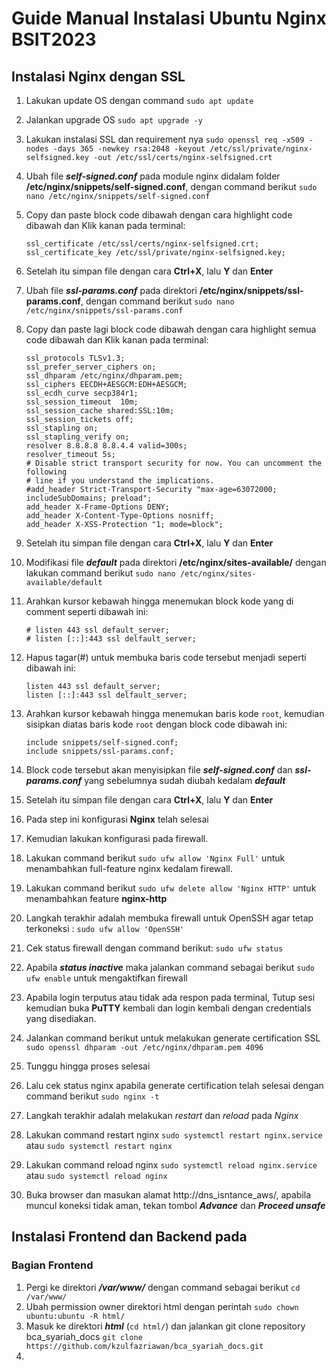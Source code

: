 
# Guide Manual Instalasi Ubuntu Nginx BSIT2023

## Instalasi Nginx dengan SSL
1. Lakukan update OS dengan command `sudo apt update`
2. Jalankan upgrade OS `sudo apt upgrade -y`
3. Lakukan instalasi SSL dan requirement nya `sudo openssl req -x509 -nodes -days 365 -newkey rsa:2048 -keyout /etc/ssl/private/nginx-selfsigned.key -out /etc/ssl/certs/nginx-selfsigned.crt`
4. Ubah file ***self-signed.conf*** pada module nginx didalam folder **/etc/nginx/snippets/self-signed.conf**, dengan command berikut `sudo nano /etc/nginx/snippets/self-signed.conf`
5. Copy dan paste block code dibawah dengan cara highlight code dibawah dan Klik kanan pada terminal:
   
    ```nginx
    ssl_certificate /etc/ssl/certs/nginx-selfsigned.crt;
    ssl_certificate_key /etc/ssl/private/nginx-selfsigned.key;
    ```
6. Setelah itu simpan file dengan cara **Ctrl+X**, lalu **Y** dan **Enter**
7. Ubah file ***ssl-params.conf*** pada direktori **/etc/nginx/snippets/ssl-params.conf**, dengan command berikut `sudo nano /etc/nginx/snippets/ssl-params.conf`
8. Copy dan paste lagi block code dibawah dengan cara highlight semua code dibawah dan Klik kanan pada terminal:
   
    ```nginx
    ssl_protocols TLSv1.3;
	ssl_prefer_server_ciphers on;
	ssl_dhparam /etc/nginx/dhparam.pem; 
	ssl_ciphers EECDH+AESGCM:EDH+AESGCM;
	ssl_ecdh_curve secp384r1;
	ssl_session_timeout  10m;
	ssl_session_cache shared:SSL:10m;
	ssl_session_tickets off;
	ssl_stapling on;
	ssl_stapling_verify on;
	resolver 8.8.8.8 8.8.4.4 valid=300s;
	resolver_timeout 5s;
	# Disable strict transport security for now. You can uncomment the following
	# line if you understand the implications.
	#add_header Strict-Transport-Security "max-age=63072000; includeSubDomains; preload";
	add_header X-Frame-Options DENY;
	add_header X-Content-Type-Options nosniff;
	add_header X-XSS-Protection "1; mode=block";

    ```

9. Setelah itu simpan file dengan cara **Ctrl+X**, lalu **Y** dan **Enter**
10. Modifikasi file ***default*** pada direktori **/etc/nginx/sites-available/** dengan lakukan command berikut `sudo nano /etc/nginx/sites-available/default`
11. Arahkan kursor kebawah hingga menemukan block kode yang di comment seperti dibawah ini:
    
    ```nginx
    # listen 443 ssl default_server;
    # listen [::]:443 ssl delfault_server;
    ```

12. Hapus tagar(#) untuk membuka baris code tersebut menjadi seperti dibawah ini:
    
    ```nginx
    listen 443 ssl default_server;
    listen [::]:443 ssl delfault_server;
    ```

13. Arahkan kursor kebawah hingga menemukan baris kode `root`, kemudian sisipkan diatas baris kode `root` dengan block code dibawah ini:
    
    ```nginx
    include snippets/self-signed.conf;
    include snippets/ssl-params.conf;
    ```

14. Block code tersebut akan menyisipkan file ***self-signed.conf*** dan ***ssl-params.conf*** yang sebelumnya sudah diubah kedalam ***default*** 
15. Setelah itu simpan file dengan cara **Ctrl+X**, lalu **Y** dan **Enter**
16. Pada step ini konfigurasi **Nginx** telah selesai
17. Kemudian lakukan konfigurasi pada firewall.
18. Lakukan command berikut `sudo ufw allow 'Nginx Full'` untuk menambahkan full-feature nginx kedalam firewall.
19. Lakukan command berikut `sudo ufw delete allow 'Nginx HTTP'` untuk menambahkan feature **nginx-http**
20. Langkah terakhir adalah membuka firewall untuk OpenSSH agar tetap terkoneksi : `sudo ufw allow 'OpenSSH'`
21. Cek status firewall dengan command berikut: `sudo ufw status`
22. Apabila ***status inactive*** maka jalankan command sebagai berikut `sudo ufw enable` untuk mengaktifkan firewall
23. Apabila login terputus atau tidak ada respon pada terminal, Tutup sesi kemudian buka **PuTTY** kembali dan login kembali dengan credentials yang disediakan.
24. Jalankan command berikut untuk melakukan generate certification SSL `sudo openssl dhparam -out /etc/nginx/dhparam.pem 4096`
25. Tunggu hingga proses selesai
26. Lalu cek status nginx apabila generate certification telah selesai dengan command berikut `sudo nginx -t`
27. Langkah terakhir adalah melakukan *restart* dan *reload* pada *Nginx*
28. Lakukan command restart nginx `sudo systemctl restart nginx.service` atau `sudo systemctl restart nginx`
29. Lakukan command reload nginx `sudo systemctl reload nginx.service` atau `sudo systemctl reload nginx`
30. Buka browser dan masukan alamat http://dns_isntance_aws/, apabila muncul koneksi tidak aman, tekan tombol ***Advance*** dan ***Proceed unsafe***

## Instalasi Frontend dan Backend pada 

### Bagian Frontend
1. Pergi ke direktori ***/var/www/*** dengan command sebagai berikut `cd /var/www/`
2. Ubah permission owner direktori html dengan perintah `sudo chown ubuntu:ubuntu -R html/`
3. Masuk ke direktori ***html*** (`cd html/`) dan jalankan git clone repository bca_syariah_docs `git clone https://github.com/kzulfazriawan/bca_syariah_docs.git`
4. 